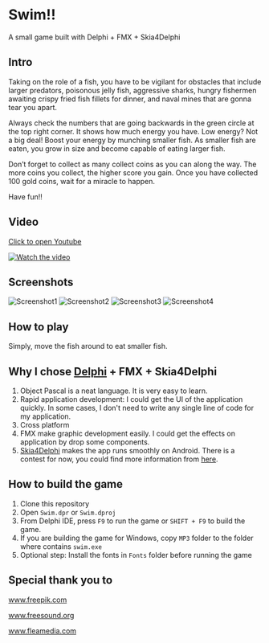 # Swim!!
A small game built with Delphi + FMX + Skia4Delphi

## Intro

Taking on the role of a fish, you have to be vigilant for obstacles that include larger predators, poisonous jelly fish, aggressive sharks, hungry fishermen awaiting crispy fried fish fillets for dinner, and naval mines that are gonna tear you apart.

Always check the numbers that are going backwards in the green circle at the top right corner. It shows how much energy you have. Low energy? Not a big deal! Boost your energy by munching smaller fish. As smaller fish are eaten, you grow in size and become capable of eating larger fish.

Don’t forget to collect as many collect coins as you can along the way. The more coins you collect, the higher score you gain. Once you have collected 100 gold coins, wait for a miracle to happen.

Have fun!!

## Video

[Click to open Youtube](https://youtu.be/KVNRi83yYQA)

[![Watch the video](https://img.youtube.com/vi/KVNRi83yYQA/maxresdefault.jpg)](https://youtu.be/KVNRi83yYQA)


## Screenshots

![Screenshot1](https://user-images.githubusercontent.com/28640848/171116605-3c1bebe8-5c3d-4d16-b322-987998f008b1.png)
![Screenshot2](https://user-images.githubusercontent.com/28640848/171116615-50aa52a7-35ea-4a08-99c3-e301dcc5b352.png)
![Screenshot3](https://user-images.githubusercontent.com/28640848/171116622-7f8318c0-f9b1-4c84-88e6-610d3c3e3b50.png)
![Screenshot4](https://user-images.githubusercontent.com/28640848/171116631-fbe07a52-0b3f-455b-8d9d-4a104020344e.png)

## How to play
Simply, move the fish around to eat smaller fish.

## Why I chose [Delphi](https://www.embarcadero.com/products/delphi) + FMX + Skia4Delphi
1. Object Pascal is a neat language. It is very easy to learn.
2. Rapid application development: I could get the UI of the application quickly. In some cases, I don't need to write any single line of code for my application.
3. Cross platform
4. FMX make graphic development easily. I could get the effects on application by drop some components.
5. [Skia4Delphi](https://github.com/skia4delphi/skia4delphi) makes the app runs smoothly on Android. There is a contest for now, you could find more information from [here](https://blogs.embarcadero.com/skia4delphi-gui-beauty-contest/).

## How to build the game
1. Clone this repository
2. Open ```Swim.dpr``` or ```Swim.dproj```
3. From Delphi IDE, press ```F9``` to run the game or ```SHIFT + F9``` to build the game.
4. If you are building the game for Windows, copy ```MP3``` folder to the folder where contains ```swim.exe```
5. Optional step: Install the fonts in ```Fonts``` folder before running the game


## Special thank you to
www.freepik.com

www.freesound.org

www.fleamedia.com
